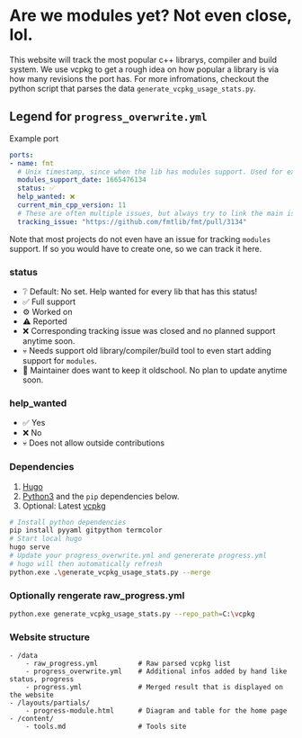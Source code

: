 # Are we modules yet? Not even close, lol.

This website will track the most popular c++ librarys, compiler and build system. We use vcpkg to get a rough idea on how popular a library is via how many revisions the port has. For more infromations, checkout the python script that parses the data `generate_vcpkg_usage_stats.py`.  



## Legend for `progress_overwrite.yml`

Example port 
``` yml
ports: 
- name: fmt
  # Unix timestamp, since when the lib has modules support. Used for extrapolating finish date
  modules_support_date: 1665476134 
  status: ✅
  help_wanted: ❌
  current_min_cpp_version: 11
  # These are often multiple issues, but always try to link the main issue
  tracking_issue: "https://github.com/fmtlib/fmt/pull/3134"
```

Note that most projects do not even have an issue for tracking `modules` support. If so you would have to create one, so we can track it here.

### status
- ❔ Default: No set. Help wanted for every lib that has this status!
- ✅ Full support
- ⚙️ Worked on
- ⚠️ Reported
- ❌ Corresponding tracking issue was closed and no planned support anytime soon.
- 💀 Needs support old library/compiler/build tool to even start adding support for `modules`.
- 🤡 Maintainer does want to keep it oldschool. No plan to update anytime soon.

### help_wanted
- ✅ Yes
- ❌ No
- 💀 Does not allow outside contributions

### Dependencies
1. [Hugo](https://gohugo.io/)
1. [Python3](https://www.python.org/downloads/) and the `pip` dependencies below. 
1. Optional: Latest [vcpkg](https://github.com/microsoft/vcpkg)

```bash
# Install python dependencies
pip install pyyaml gitpython termcolor
# Start local hugo
hugo serve
# Update your progress_overwrite.yml and genererate progress.yml
# hugo will then automatically refresh
python.exe .\generate_vcpkg_usage_stats.py --merge
```

### Optionally rengerate raw_progress.yml
```bash
python.exe generate_vcpkg_usage_stats.py --repo_path=C:\vcpkg
```

### Website structure
```
- /data
    - raw_progress.yml          # Raw parsed vcpkg list
    - progress_overwrite.yml    # Additional infos added by hand like status, progress
    - progress.yml              # Merged result that is displayed on the website
- /layouts/partials/
    - progress-module.html      # Diagram and table for the home page
- /content/
    - tools.md                  # Tools site
```
